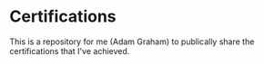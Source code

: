 # Certifications
This is a repository for me (Adam Graham) to publically share the certifications that I've achieved. 
